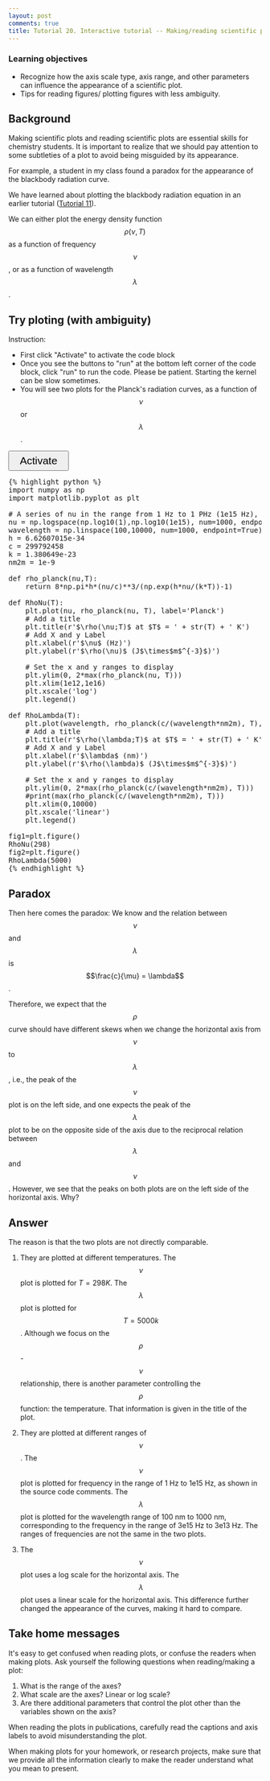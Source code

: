 ```yaml
---
layout: post
comments: true
title: Tutorial 20. Interactive tutorial -- Making/reading scientific plots with less ambiguity 
---
```


### Learning objectives
* Recognize how the axis scale type, axis range, and other parameters can influence the appearance of a scientific plot.
* Tips for reading figures/ plotting figures with less ambiguity.

## Background

Making scientific plots and reading scientific plots are essential skills for chemistry students. It is important to realize that we should pay attention to some subtleties of a plot to avoid being misguided by its appearance.

For example, a student in my class found a paradox for the appearance of the blackbody radiation curve.

We have learned about plotting the blackbody radiation equation in an earlier tutorial ([Tutorial 11](/interactive-ultraviolet)).

We can either plot the energy density function $$\rho(\nu,T)$$ as a function of frequency $$\nu$$, or as a function of wavelength $$\lambda$$.

## Try ploting (with ambiguity)

Instruction:
* First click "Activate" to activate the code block
* Once you see the buttons to "run" at the bottom left corner of the code block, click "run" to run the code. Please be patient. Starting the kernel can be slow sometimes.
* You will see two plots for the Planck's radiation curves, as a function of $$\nu$$ or $$\lambda$$.

<link rel="stylesheet" href="https://cdnjs.cloudflare.com/ajax/libs/font-awesome/4.7.0/css/font-awesome.css" integrity="sha512-5A8nwdMOWrSz20fDsjczgUidUBR8liPYU+WymTZP1lmY9G6Oc7HlZv156XqnsgNUzTyMefFTcsFH/tnJE/+xBg==" crossorigin="anonymous" />
<script src="https://cdnjs.cloudflare.com/ajax/libs/require.js/2.3.4/require.min.js"></script>

<script type="text/x-thebe-config">
  {
    requestKernel: true,
    binderOptions: {
      repo: "matplotlib/ipympl",
      ref: "0.6.1",
      repoProvider: "github",
    },
  }
</script>
<script src="https://unpkg.com/thebe@latest/lib/index.js"></script>

<button id="activateButton" style="width: 120px; height: 40px; font-size: 1.5em;">
  Activate
</button>
<script>
var bootstrapThebe = function() {
    thebelab.bootstrap();
}
document.querySelector("#activateButton").addEventListener('click', bootstrapThebe)
</script>

<pre data-executable="true" data-language="python">
{% highlight python %}
import numpy as np
import matplotlib.pyplot as plt

# A series of nu in the range from 1 Hz to 1 PHz (1e15 Hz), evenly distributed in the log scale
nu = np.logspace(np.log10(1),np.log10(1e15), num=1000, endpoint=True)
wavelength = np.linspace(100,10000, num=1000, endpoint=True)
h = 6.62607015e-34
c = 299792458
k = 1.380649e-23
nm2m = 1e-9

def rho_planck(nu,T):
    return 8*np.pi*h*(nu/c)**3/(np.exp(h*nu/(k*T))-1)

def RhoNu(T):
    plt.plot(nu, rho_planck(nu, T), label='Planck')
    # Add a title
    plt.title(r'$\rho(\nu;T)$ at $T$ = ' + str(T) + ' K')
    # Add X and y Label
    plt.xlabel(r'$\nu$ (Hz)')
    plt.ylabel(r'$\rho(\nu)$ (J$\times$m$^{-3}$)')

    # Set the x and y ranges to display
    plt.ylim(0, 2*max(rho_planck(nu, T)))
    plt.xlim(1e12,1e16)
    plt.xscale('log')
    plt.legend()

def RhoLambda(T):
    plt.plot(wavelength, rho_planck(c/(wavelength*nm2m), T), label='Planck')
    # Add a title
    plt.title(r'$\rho(\lambda;T)$ at $T$ = ' + str(T) + ' K')
    # Add X and y Label
    plt.xlabel(r'$\lambda$ (nm)')
    plt.ylabel(r'$\rho(\lambda)$ (J$\times$m$^{-3}$)')

    # Set the x and y ranges to display
    plt.ylim(0, 2*max(rho_planck(c/(wavelength*nm2m), T)))
    #print(max(rho_planck(c/(wavelength*nm2m), T)))
    plt.xlim(0,10000)
    plt.xscale('linear')
    plt.legend()
 
fig1=plt.figure()
RhoNu(298)   
fig2=plt.figure()
RhoLambda(5000)  
{% endhighlight %}
</pre>


## Paradox

Then here comes the paradox: We know and the relation between $$\nu$$ and $$\lambda$$ is $$\frac{c}{\mu} = \lambda$$.

Therefore, we expect that the $$\rho$$ curve should have different skews when we change the horizontal axis from $$\nu$$ to $$\lambda$$, i.e., the peak of the $$\nu$$ plot is on the left side, and one expects the peak of the $$\lambda$$ plot to be on the opposite side of the axis due to the reciprocal relation between $$\lambda$$ and $$\nu$$. However, we see that the peaks on both plots are on the left side of the horizontal axis. Why?

## Answer

The reason is that the two plots are not directly comparable.

1. They are plotted at different temperatures. 
   The $$\nu$$ plot is plotted for $T=298 K$. The $$\lambda$$ plot is plotted for $$T=5000k$$.
   Although we focus on the $$\rho$$ - $$\nu$$ relationship, there is another parameter controlling the $$\rho$$ function: the temperature. That information is given in the title of the plot.

2. They are plotted at different ranges of $$\nu$$.
   The $$\nu$$ plot is plotted for frequency in the range of 1 Hz to 1e15 Hz, as shown in the source code comments.
   The $$\lambda$$ plot is plotted for the wavelength range of 100 nm to 1000 nm, corresponding to the frequency in the range of 3e15 Hz to 3e13 Hz.
   The ranges of frequencies are not the same in the two plots.

3. The $$\nu$$ plot uses a log scale for the horizontal axis. The $$\lambda$$ plot uses a linear scale for the horizontal axis. This difference further changed the appearance of the curves, making it hard to compare.

## Take home messages

It's easy to get confused when reading plots, or confuse the readers when making plots. Ask yourself the following questions when reading/making a plot:
1. What is the range of the axes?
2. What scale are the axes? Linear or log scale?
3. Are there additional parameters that control the plot other than the variables shown on the axis?

When reading the plots in publications, carefully read the captions and axis labels to avoid misunderstanding the plot.

When making plots for your homework, or research projects, make sure that we provide all the information clearly to make the reader understand what you mean to present.

